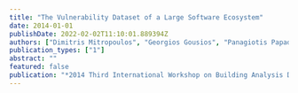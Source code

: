```yaml
---
title: "The Vulnerability Dataset of a Large Software Ecosystem"
date: 2014-01-01
publishDate: 2022-02-02T11:10:01.889394Z
authors: ["Dimitris Mitropoulos", "Georgios Gousios", "Panagiotis Papadopoulos", "Vassilios Karakoidas", "Panagiotis Louridas", "Diomidis Spinellis"]
publication_types: ["1"]
abstract: ""
featured: false
publication: "*2014 Third International Workshop on Building Analysis Datasets and Gathering Experience Returns for Security (BADGERS)*"
---
```


